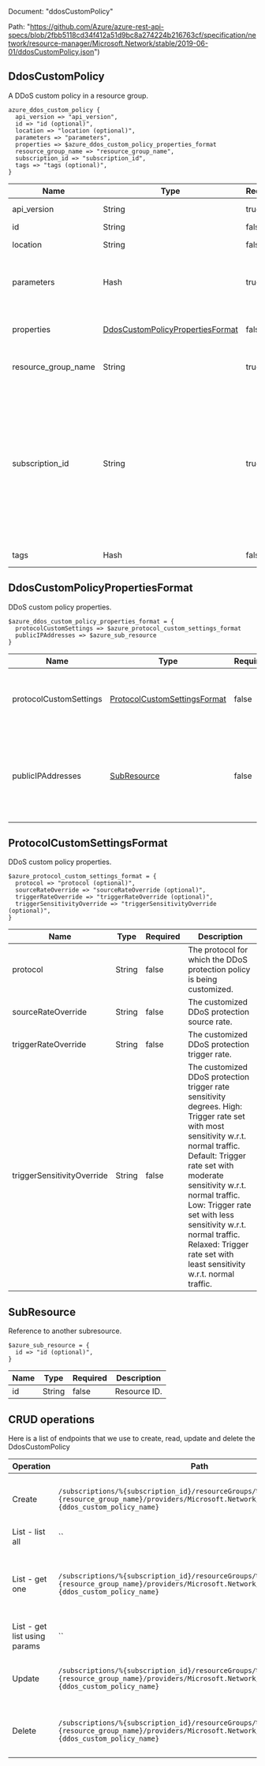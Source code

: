 Document: "ddosCustomPolicy"


Path: "https://github.com/Azure/azure-rest-api-specs/blob/2fbb5118cd34f412a51d9bc8a274224b216763cf/specification/network/resource-manager/Microsoft.Network/stable/2019-06-01/ddosCustomPolicy.json")

## DdosCustomPolicy

A DDoS custom policy in a resource group.

```puppet
azure_ddos_custom_policy {
  api_version => "api_version",
  id => "id (optional)",
  location => "location (optional)",
  parameters => "parameters",
  properties => $azure_ddos_custom_policy_properties_format
  resource_group_name => "resource_group_name",
  subscription_id => "subscription_id",
  tags => "tags (optional)",
}
```

| Name        | Type           | Required       | Description       |
| ------------- | ------------- | ------------- | ------------- |
|api_version | String | true | Client API version. |
|id | String | false | Resource ID. |
|location | String | false | Resource location. |
|parameters | Hash | true | Parameters supplied to the create or update operation. |
|properties | [DdosCustomPolicyPropertiesFormat](#ddoscustompolicypropertiesformat) | false | Properties of the DDoS custom policy. |
|resource_group_name | String | true | The name of the resource group. |
|subscription_id | String | true | The subscription credentials which uniquely identify the Microsoft Azure subscription. The subscription ID forms part of the URI for every service call. |
|tags | Hash | false | Resource tags. |
        
## DdosCustomPolicyPropertiesFormat

DDoS custom policy properties.

```puppet
$azure_ddos_custom_policy_properties_format = {
  protocolCustomSettings => $azure_protocol_custom_settings_format
  publicIPAddresses => $azure_sub_resource
}
```

| Name        | Type           | Required       | Description       |
| ------------- | ------------- | ------------- | ------------- |
|protocolCustomSettings | [ProtocolCustomSettingsFormat](#protocolcustomsettingsformat) | false | The protocol-specific DDoS policy customization parameters. |
|publicIPAddresses | [SubResource](#subresource) | false | The list of public IPs associated with the DDoS custom policy resource. This list is read-only. |
        
## ProtocolCustomSettingsFormat

DDoS custom policy properties.

```puppet
$azure_protocol_custom_settings_format = {
  protocol => "protocol (optional)",
  sourceRateOverride => "sourceRateOverride (optional)",
  triggerRateOverride => "triggerRateOverride (optional)",
  triggerSensitivityOverride => "triggerSensitivityOverride (optional)",
}
```

| Name        | Type           | Required       | Description       |
| ------------- | ------------- | ------------- | ------------- |
|protocol | String | false | The protocol for which the DDoS protection policy is being customized. |
|sourceRateOverride | String | false | The customized DDoS protection source rate. |
|triggerRateOverride | String | false | The customized DDoS protection trigger rate. |
|triggerSensitivityOverride | String | false | The customized DDoS protection trigger rate sensitivity degrees. High: Trigger rate set with most sensitivity w.r.t. normal traffic. Default: Trigger rate set with moderate sensitivity w.r.t. normal traffic. Low: Trigger rate set with less sensitivity w.r.t. normal traffic. Relaxed: Trigger rate set with least sensitivity w.r.t. normal traffic. |
        
## SubResource

Reference to another subresource.

```puppet
$azure_sub_resource = {
  id => "id (optional)",
}
```

| Name        | Type           | Required       | Description       |
| ------------- | ------------- | ------------- | ------------- |
|id | String | false | Resource ID. |



## CRUD operations

Here is a list of endpoints that we use to create, read, update and delete the DdosCustomPolicy

| Operation | Path | Verb | Description | OperationID |
| ------------- | ------------- | ------------- | ------------- | ------------- |
|Create|`/subscriptions/%{subscription_id}/resourceGroups/%{resource_group_name}/providers/Microsoft.Network/ddosCustomPolicies/%{ddos_custom_policy_name}`|Put|Creates or updates a DDoS custom policy.|DdosCustomPolicies_CreateOrUpdate|
|List - list all|``||||
|List - get one|`/subscriptions/%{subscription_id}/resourceGroups/%{resource_group_name}/providers/Microsoft.Network/ddosCustomPolicies/%{ddos_custom_policy_name}`|Get|Gets information about the specified DDoS custom policy.|DdosCustomPolicies_Get|
|List - get list using params|``||||
|Update|`/subscriptions/%{subscription_id}/resourceGroups/%{resource_group_name}/providers/Microsoft.Network/ddosCustomPolicies/%{ddos_custom_policy_name}`|Put|Creates or updates a DDoS custom policy.|DdosCustomPolicies_CreateOrUpdate|
|Delete|`/subscriptions/%{subscription_id}/resourceGroups/%{resource_group_name}/providers/Microsoft.Network/ddosCustomPolicies/%{ddos_custom_policy_name}`|Delete|Deletes the specified DDoS custom policy.|DdosCustomPolicies_Delete|
